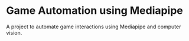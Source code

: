 # Game Automation using Mediapipe

A project to automate game interactions using Mediapipe and computer vision.
